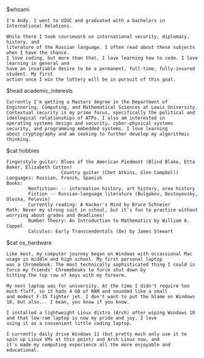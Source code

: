 $whoami

    I'm Andy. I went to UIUC and graduated with a bachelors in International Relations.
    
    While there I took coursework on international security, diplomacy, history, and 
    literature of the Russian language. I often read about these subjects when I have the chance. 
    I love coding, but more than that, I love learning how to code. I love learning in general and 
    have an insatiable desire to be a permanent, full-time, fully-insured student. My first
    action once I win the lottery will be in pursuit of this goal. 

$head academic_interests

    Currently I'm getting a Masters degree in the Department of Enginnering, Computing, and Mathematical Sciences at Lewis University.
    Contextual security is my prime focus, specifically the political and ideological relationships of ATPs. I also am interested in
    operating systems design and security, cyber-physical systems security, and programming embedded systems. I love learning
    about cryptography and am seeking to further develop my algorithmic thinking. 

$cat hobbies

    Fingerstyle guitar: Blues of the American Piedmont (Blind Blake, Etta Baker, Elizabeth Cotton)
                        Country guitar (Chet Atkins, Glen Campbell)
    Languages: Russian, French, Spanish
    Books:
            Nonfiction: -- information history, art history, area history
            Fiction -- Russian-language literature (Bulgakov, Dostoyevsky, Olesha, Pelevin)
            Currently reading: A Hacker's Mind by Bruce Schneier
    Math: Never my strong suit in school, but it's fun to practice without worrying about grades and deadlines!
            Number Theory: An Introduction to Mathematics by William A. Coppel
            Calculus: Early Transcendentals (8e) by James Stewart

$cat os_hardware

    Like most, my computer journey began on Windows with occassional Mac usage in middle and high school. My first personal laptop 
    was a Chromebook. The most technically sophisticated thing I could is force my friends' Chromebooks to force shut down by 
    hitting the top row of keys with my forearm.

    My next laptop was for university. At the time I didn't require too much fluff, so it hads 4 GB of RAM and sounded like a small
    and modest F-35 fighter jet. I don't want to put the blame on Windows 10, but also... I mean, you know if you know. 

    I installed a lightweight Linux distro (Arch) after wiping Windows 10 and that low-ram laptop is now my pride and joy. I love
    using it as a convenient little coding laptop.

    I currently daily drive Windows 11 (but pretty much only use it to spin up Linux VMs at this point) and Arch Linux now, and
    it's made my computing experience all the more enjoyable and educational. 

<!---
andykeefe/andykeefe is a ✨ special ✨ repository because its `README.md` (this file) appears on your GitHub profile.
You can click the Preview link to take a look at your changes.
--->
